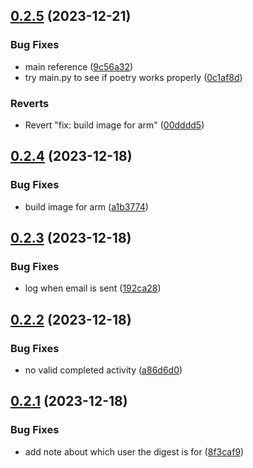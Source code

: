 ## [0.2.5](https://github.com/iloveitaly/todoist-digest/compare/v0.2.4...v0.2.5) (2023-12-21)


### Bug Fixes

* main reference ([9c56a32](https://github.com/iloveitaly/todoist-digest/commit/9c56a3290913776c50a19d7b749677ce2c93c4fb))
* try main.py to see if poetry works properly ([0c1af8d](https://github.com/iloveitaly/todoist-digest/commit/0c1af8dc5fc9352ea95bd8daa33cf43e3dbaf532))


### Reverts

* Revert "fix: build image for arm" ([00dddd5](https://github.com/iloveitaly/todoist-digest/commit/00dddd5b32ec9a055c569fc81f034fb5b5f402c3))



## [0.2.4](https://github.com/iloveitaly/todoist-digest/compare/v0.2.3...v0.2.4) (2023-12-18)


### Bug Fixes

* build image for arm ([a1b3774](https://github.com/iloveitaly/todoist-digest/commit/a1b377450cba4266559d92fdc2c898c21f5714a4))



## [0.2.3](https://github.com/iloveitaly/todoist-digest/compare/v0.2.2...v0.2.3) (2023-12-18)


### Bug Fixes

* log when email is sent ([192ca28](https://github.com/iloveitaly/todoist-digest/commit/192ca28e7bd17d9dbc21ed27d791d230e28318fc))



## [0.2.2](https://github.com/iloveitaly/todoist-digest/compare/v0.2.1...v0.2.2) (2023-12-18)


### Bug Fixes

* no valid completed activity ([a86d6d0](https://github.com/iloveitaly/todoist-digest/commit/a86d6d0d785d842821e33460b553b101f90b6ab6))



## [0.2.1](https://github.com/iloveitaly/todoist-digest/compare/v0.2.0...v0.2.1) (2023-12-18)


### Bug Fixes

* add note about which user the digest is for ([8f3caf9](https://github.com/iloveitaly/todoist-digest/commit/8f3caf97c509238bf893e374ff1242b65ea3e924))



